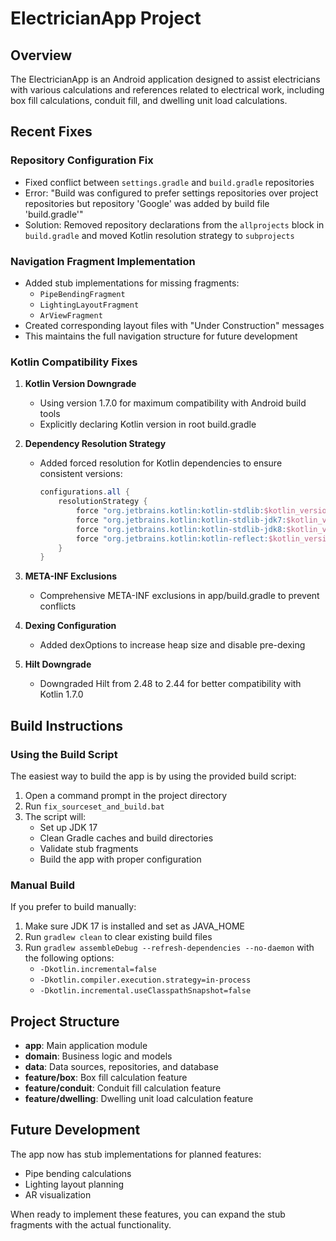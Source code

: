 # ElectricianApp Project

## Overview
The ElectricianApp is an Android application designed to assist electricians with various calculations and references related to electrical work, including box fill calculations, conduit fill, and dwelling unit load calculations.

## Recent Fixes

### Repository Configuration Fix
- Fixed conflict between `settings.gradle` and `build.gradle` repositories
- Error: "Build was configured to prefer settings repositories over project repositories but repository 'Google' was added by build file 'build.gradle'"
- Solution: Removed repository declarations from the `allprojects` block in `build.gradle` and moved Kotlin resolution strategy to `subprojects`

### Navigation Fragment Implementation
- Added stub implementations for missing fragments:
  - `PipeBendingFragment`
  - `LightingLayoutFragment`
  - `ArViewFragment`
- Created corresponding layout files with "Under Construction" messages
- This maintains the full navigation structure for future development

### Kotlin Compatibility Fixes
1. **Kotlin Version Downgrade**
   - Using version 1.7.0 for maximum compatibility with Android build tools
   - Explicitly declaring Kotlin version in root build.gradle

2. **Dependency Resolution Strategy**
   - Added forced resolution for Kotlin dependencies to ensure consistent versions:
     ```gradle
     configurations.all {
         resolutionStrategy {
             force "org.jetbrains.kotlin:kotlin-stdlib:$kotlin_version"
             force "org.jetbrains.kotlin:kotlin-stdlib-jdk7:$kotlin_version"
             force "org.jetbrains.kotlin:kotlin-stdlib-jdk8:$kotlin_version"
             force "org.jetbrains.kotlin:kotlin-reflect:$kotlin_version"
         }
     }
     ```

3. **META-INF Exclusions**
   - Comprehensive META-INF exclusions in app/build.gradle to prevent conflicts

4. **Dexing Configuration**
   - Added dexOptions to increase heap size and disable pre-dexing

5. **Hilt Downgrade**
   - Downgraded Hilt from 2.48 to 2.44 for better compatibility with Kotlin 1.7.0

## Build Instructions

### Using the Build Script
The easiest way to build the app is by using the provided build script:

1. Open a command prompt in the project directory
2. Run `fix_sourceset_and_build.bat`
3. The script will:
   - Set up JDK 17
   - Clean Gradle caches and build directories
   - Validate stub fragments
   - Build the app with proper configuration

### Manual Build
If you prefer to build manually:

1. Make sure JDK 17 is installed and set as JAVA_HOME
2. Run `gradlew clean` to clear existing build files
3. Run `gradlew assembleDebug --refresh-dependencies --no-daemon` with the following options:
   - `-Dkotlin.incremental=false`
   - `-Dkotlin.compiler.execution.strategy=in-process`
   - `-Dkotlin.incremental.useClasspathSnapshot=false`

## Project Structure
- **app**: Main application module
- **domain**: Business logic and models
- **data**: Data sources, repositories, and database
- **feature/box**: Box fill calculation feature
- **feature/conduit**: Conduit fill calculation feature
- **feature/dwelling**: Dwelling unit load calculation feature

## Future Development
The app now has stub implementations for planned features:
- Pipe bending calculations
- Lighting layout planning
- AR visualization

When ready to implement these features, you can expand the stub fragments with the actual functionality.
